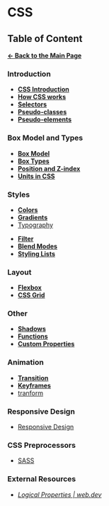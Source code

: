 # CSS

## Table of Content

[**&larr; Back to the Main Page**](./../README.md)

<div></div>

### Introduction

- [**CSS Introduction**](./css-basics.md)
- [**How CSS works**](./how-css-works.md)
- [**Selectors**](./selectors.md)
- [**Pseudo-classes**](./pseudo-classes.md)
- [**Pseudo-elements**](./pseudo-elements.md)

<div></div>

### Box Model and Types

- [**Box Model**](./box-model.md)
- [**Box Types**](./box-types.md)
- [**Position and Z-index**](./position.md)
- [**Units in CSS**](./units.md)

<div></div>

### Styles

- [**Colors**](./colors.md)
- [**Gradients**](./gradients.md)
- [Typography](./typography.md)

<div></div>

- [**Filter**](./filter.md)
- [**Blend Modes**](./blend-modes.md)
- [**Styling Lists**](./lists.md)

<div></div>

### Layout

- [**Flexbox**](./flexbox.md)
- [**CSS Grid**](./css-grid.md)

<div></div>

### Other

- [**Shadows**](./shadows.md)
- [**Functions**](./functions.md)
- [**Custom Properties**](./css-variables.md)

### Animation

- [**Transition**](./transition.md)
- [**Keyframes**](./keyframe.md)
- [tranform](https://web.dev/learn/css/functions/#transforms)

<div></div>

### Responsive Design

- [Responsive Design](./media-queries.md)

<div></div>

### CSS Preprocessors

- [SASS](./sass.md)

### External Resources

- [_Logical Properties | web.dev_](https://web.dev/learn/css/logical-properties/)

<div></div>

<br>
